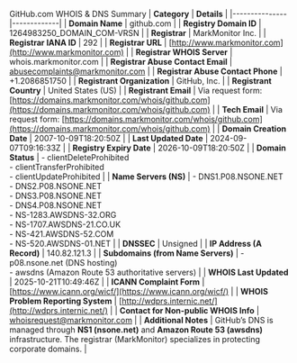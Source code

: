 GitHub.com WHOIS & DNS Summary
| **Category** | **Details** |
|---------------|-------------|
| **Domain Name** | github.com |
| **Registry Domain ID** | 1264983250_DOMAIN_COM-VRSN |
| **Registrar** | MarkMonitor Inc. |
| **Registrar IANA ID** | 292 |
| **Registrar URL** | [http://www.markmonitor.com](http://www.markmonitor.com) |
| **Registrar WHOIS Server** | whois.markmonitor.com |
| **Registrar Abuse Contact Email** | [abusecomplaints@markmonitor.com](mailto:abusecomplaints@markmonitor.com) |
| **Registrar Abuse Contact Phone** | +1.2086851750 |
| **Registrant Organization** | GitHub, Inc. |
| **Registrant Country** | United States (US) |
| **Registrant Email** | Via request form: [https://domains.markmonitor.com/whois/github.com](https://domains.markmonitor.com/whois/github.com) |
| **Tech Email** | Via request form: [https://domains.markmonitor.com/whois/github.com](https://domains.markmonitor.com/whois/github.com) |
| **Domain Creation Date** | 2007-10-09T18:20:50Z |
| **Last Updated Date** | 2024-09-07T09:16:33Z |
| **Registry Expiry Date** | 2026-10-09T18:20:50Z |
| **Domain Status** | - clientDeleteProhibited  <br> - clientTransferProhibited  <br> - clientUpdateProhibited |
| **Name Servers (NS)** | - DNS1.P08.NSONE.NET <br> - DNS2.P08.NSONE.NET <br> - DNS3.P08.NSONE.NET <br> - DNS4.P08.NSONE.NET <br> - NS-1283.AWSDNS-32.ORG <br> - NS-1707.AWSDNS-21.CO.UK <br> - NS-421.AWSDNS-52.COM <br> - NS-520.AWSDNS-01.NET |
| **DNSSEC** | Unsigned |
| **IP Address (A Record)** | 140.82.121.3 |
| **Subdomains (from Name Servers)** | - p08.nsone.net (DNS hosting) <br> - awsdns (Amazon Route 53 authoritative servers) |
| **WHOIS Last Updated** | 2025-10-21T10:49:46Z |
| **ICANN Complaint Form** | [https://www.icann.org/wicf/](https://www.icann.org/wicf/) |
| **WHOIS Problem Reporting System** | [http://wdprs.internic.net/](http://wdprs.internic.net/) |
| **Contact for Non-public WHOIS Info** | [whoisrequest@markmonitor.com](mailto:whoisrequest@markmonitor.com) |
| **Additional Notes** | GitHub’s DNS is managed through **NS1 (nsone.net)** and **Amazon Route 53 (awsdns)** infrastructure. The registrar (MarkMonitor) specializes in protecting corporate domains. |
